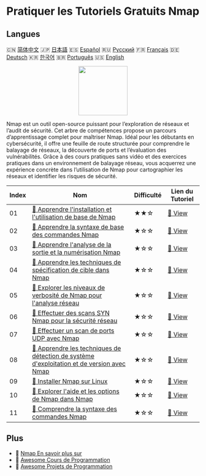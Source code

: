 # Pratiquer les Tutoriels Gratuits Nmap

## Langues

🇨🇳 [简体中文](README_zh.md) 🇯🇵 [日本語](README_ja.md) 🇪🇸 [Español](README_es.md) 🇷🇺 [Русский](README_ru.md) 🇫🇷 [Français](README_fr.md) 🇩🇪 [Deutsch](README_de.md) 🇰🇷 [한국어](README_ko.md) 🇧🇷 [Português](README_pt.md) 🇺🇸 [English](README.md) 

<div align="center">
<img width="128px" src="https://file.labex.io/path/pPoL1KPkCT9I.png">
</div>

Nmap est un outil open-source puissant pour l’exploration de réseaux et l’audit de sécurité. Cet arbre de compétences propose un parcours d’apprentissage complet pour maîtriser Nmap. Idéal pour les débutants en cybersécurité, il offre une feuille de route structurée pour comprendre le balayage de réseaux, la découverte de ports et l’évaluation des vulnérabilités. Grâce à des cours pratiques sans vidéo et des exercices pratiques dans un environnement de balayage réseau, vous acquerrez une expérience concrète dans l’utilisation de Nmap pour cartographier les réseaux et identifier les risques de sécurité.

|   Index | Nom                                                                                                                                                                                    | Difficulté   | Lien du Tutoriel                                                                                        |
|---------|----------------------------------------------------------------------------------------------------------------------------------------------------------------------------------------|--------------|---------------------------------------------------------------------------------------------------------|
|      01 | [📖 Apprendre l'installation et l'utilisation de base de Nmap](https://labex.io/fr/tutorials/nmap-learn-nmap-installation-and-basic-usage-415924)                                      | ★★☆          | [🔗 View](https://labex.io/fr/tutorials/nmap-learn-nmap-installation-and-basic-usage-415924)            |
|      02 | [📖 Apprendre la syntaxe de base des commandes Nmap](https://labex.io/fr/tutorials/nmap-learn-nmap-basic-command-syntax-415919)                                                        | ★☆☆          | [🔗 View](https://labex.io/fr/tutorials/nmap-learn-nmap-basic-command-syntax-415919)                    |
|      03 | [📖 Apprendre l'analyse de la sortie et la numérisation Nmap](https://labex.io/fr/tutorials/nmap-learn-nmap-scanning-and-output-analysis-415926)                                       | ★☆☆          | [🔗 View](https://labex.io/fr/tutorials/nmap-learn-nmap-scanning-and-output-analysis-415926)            |
|      04 | [📖 Apprendre les techniques de spécification de cible dans Nmap](https://labex.io/fr/tutorials/nmap-learn-target-specification-techniques-in-nmap-415935)                             | ★☆☆          | [🔗 View](https://labex.io/fr/tutorials/nmap-learn-target-specification-techniques-in-nmap-415935)      |
|      05 | [📖 Explorer les niveaux de verbosité de Nmap pour l'analyse réseau](https://labex.io/fr/tutorials/nmap-explore-nmap-verbosity-levels-for-network-scanning-415939)                     | ★☆☆          | [🔗 View](https://labex.io/fr/tutorials/nmap-explore-nmap-verbosity-levels-for-network-scanning-415939) |
|      06 | [📖 Effectuer des scans SYN Nmap pour la sécurité réseau](https://labex.io/fr/tutorials/nmap-conduct-nmap-syn-scans-for-network-security-415934)                                       | ★☆☆          | [🔗 View](https://labex.io/fr/tutorials/nmap-conduct-nmap-syn-scans-for-network-security-415934)        |
|      07 | [📖 Effectuer un scan de ports UDP avec Nmap](https://labex.io/fr/tutorials/nmap-perform-udp-port-scanning-with-nmap-415938)                                                           | ★☆☆          | [🔗 View](https://labex.io/fr/tutorials/nmap-perform-udp-port-scanning-with-nmap-415938)                |
|      08 | [📖 Apprendre les techniques de détection de système d'exploitation et de version avec Nmap](https://labex.io/fr/tutorials/nmap-learn-nmap-os-and-version-detection-techniques-415925) | ★☆☆          | [🔗 View](https://labex.io/fr/tutorials/nmap-learn-nmap-os-and-version-detection-techniques-415925)     |
|      09 | [📖 Installer Nmap sur Linux](https://labex.io/fr/tutorials/nmap-install-nmap-on-linux-530181)                                                                                         | ★☆☆          | [🔗 View](https://labex.io/fr/tutorials/nmap-install-nmap-on-linux-530181)                              |
|      10 | [📖 Explorer l'aide et les options de Nmap dans Nmap](https://labex.io/fr/tutorials/nmap-explore-nmap-help-and-options-in-nmap-547101)                                                 | ★☆☆          | [🔗 View](https://labex.io/fr/tutorials/nmap-explore-nmap-help-and-options-in-nmap-547101)              |
|      11 | [📖 Comprendre la syntaxe des commandes Nmap](https://labex.io/fr/tutorials/nmap-understand-nmap-command-syntax-530159)                                                                | ★☆☆          | [🔗 View](https://labex.io/fr/tutorials/nmap-understand-nmap-command-syntax-530159)                     |

## Plus

- 🔗 [Nmap En savoir plus sur](https://labex.io/fr/skilltrees/nmap)
- 🔗 [Awesome Cours de Programmation](https://github.com/labex-labs/awesome-programming-courses)
- 🔗 [Awesome Projets de Programmation](https://github.com/labex-labs/awesome-programming-projects)

